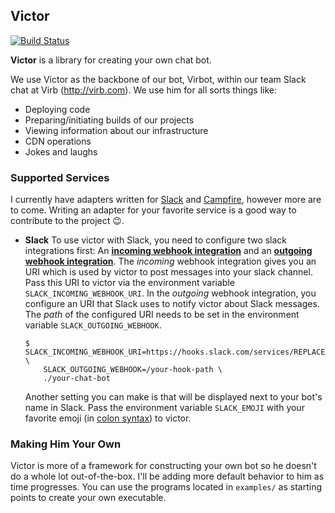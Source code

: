 ## Victor

[![Build Status](https://travis-ci.org/brettbuddin/victor.png?branch=master)](https://travis-ci.org/brettbuddin/victor)

**Victor** is a library for creating your own chat bot.

We use Victor as the backbone of our bot, Virbot, within our team Slack chat at Virb (http://virb.com). We use him for all sorts things like:

- Deploying code
- Preparing/initiating builds of our projects
- Viewing information about our infrastructure
- CDN operations
- Jokes and laughs

### Supported Services

I currently have adapters written for [Slack](https://slack.com/) and [Campfire](https://campfirenow.com/), however more are to come. Writing an adapter for your favorite service is a good way to contribute to the project :wink:.

*   **Slack**
    To use victor with Slack, you need to configure two slack integrations first: An **[incoming webhook integration](https://my.slack.com/services/new/incoming-webhook)** and an **[outgoing webhook integration](https://my.slack.com/services/new/outgoing-webhook)**. The *incoming* webhook integration gives you an URI which is used by victor to post messages into your slack channel. Pass this URI to victor via the environment variable `SLACK_INCOMING_WEBHOOK_URI`. In the *outgoing* webhook integration, you configure an URI that Slack uses to notify victor about Slack messages. The *path* of the configured URI needs to be set in the environment variable `SLACK_OUTGOING_WEBHOOK`.
    
        $ SLACK_INCOMING_WEBHOOK_URI=https://hooks.slack.com/services/REPLACE/THIS \
            SLACK_OUTGOING_WEBHOOK=/your-hook-path \
            ./your-chat-bot
    
    Another setting you can make is that will be displayed next to your bot's name in Slack. Pass the environment variable `SLACK_EMOJI` with your favorite emoji (in [colon syntax](http://www.emoji-cheat-sheet.com/)) to victor. 

### Making Him Your Own

Victor is more of a framework for constructing your own bot so he doesn't do a whole lot out-of-the-box. I'll be adding more default behavior to him as time progresses. You can use the programs located in `examples/` as starting points to create your own executable.
